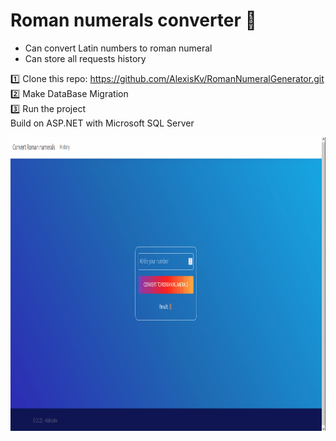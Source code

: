 # Roman numerals converter 🧮

* Can convert Latin numbers to roman numeral
* Can store all requests history


1️⃣ Clone this repo: https://github.com/AlexisKv/RomanNumeralGenerator.git
<br>
2️⃣ Make DataBase Migration
<br>
3️⃣ Run the project
<br>
Build on ASP.NET with Microsoft SQL Server
<br>

<img src="https://github.com/AlexisKv/RomanNumeralGenerator/blob/main//Generator.gif" width="1000" height="470"/>  
